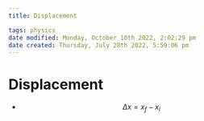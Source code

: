 ```yaml
---
title: Displacement

tags: physics
date modified: Monday, October 10th 2022, 2:02:29 pm
date created: Thursday, July 28th 2022, 5:59:06 pm
---
```


# Displacement
- $$\Delta x = x_{f}-x_{i}$$



